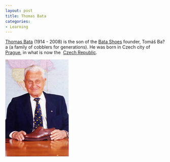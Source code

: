 ```yaml
---
layout: post
title: Thomas Bata
categories:
- Learning
---
```



[Thomas Bata](http://en.wikipedia.org/wiki/Thomas_J._Bata) (1914 - 2008) is the son of the [Bata Shoes](http://en.wikipedia.org/wiki/Bata_Shoes) founder, Tomáš Ba?a (a family of cobblers for generations). He was born in Czech city of  [Prague](http://en.wikipedia.org/wiki/Prague "Prague"), in what is now the  [Czech Republic](http://en.wikipedia.org/wiki/Czech_Republic "Czech Republic").

![](/img/bata1.jpg "bata1")
